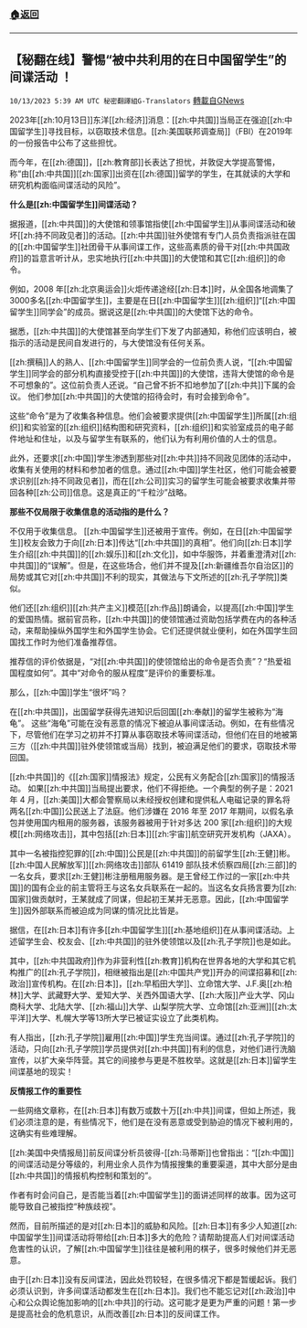 ###  [:house:返回](README.md)
---


## 【秘翻在线】警惕“被中共利用的在日中国留学生”的间谍活动 ！
`10/13/2023 5:39 AM UTC 秘密翻譯組G-Translators` [轉載自GNews](https://gnews.org/articles/1827348)

2023年[[zh:10月13日]]东洋[[zh:经济]]消息：[[zh:中共国]]当局正在强迫[[zh:中国留学生]]寻找目标，以窃取技术信息。[[zh:美国联邦调查局]]（FBI）在2019年的一份报告中公布了这些担忧。

而今年，在[[zh:德国]]，[[zh:教育部]]长表达了担忧，并敦促大学提高警惕，称“由[[zh:中共国]][[zh:国家]]出资在[[zh:德国]]留学的学生，在其就读的大学和研究机构面临间谍活动的风险”。

**什么是[[zh:中国留学生]]间谍活动？**

据报道，[[zh:中共国]]的大使馆和领事馆指使[[zh:中国留学生]]从事间谍活动和破坏[[zh:持不同政见者]]的活动。[[zh:中共国]]驻外使馆有专门人员负责指派驻在国的[[zh:中国留学生]]社团骨干从事间谍工作，这些高素质的骨干对[[zh:中共国政府]]的旨意言听计从，忠实地执行[[zh:中共国]]的大使馆和其它[[zh:组织]]的命令。

例如，2008 年[[zh:北京奥运会]]火炬传递途经[[zh:日本]]时，从全国各地调集了3000多名[[zh:中国留学生]]，主要是在日[[zh:中国留学生]][[zh:组织]]“[[zh:中国留学生]]同学会”的成员。据说这是[[zh:中共国]]的大使馆下达的命令。

据悉，[[zh:中共国]]的大使馆甚至向学生们下发了内部通知，称他们应该明白，被指示的活动是民间自发进行的，与大使馆没有任何关系。

[[zh:撰稿]]人的熟人、[[zh:中国留学生]]同学会的一位前负责人说，“[[zh:中国留学生]]同学会的部分机构直接受控于[[zh:中共国]]的大使馆，违背大使馆的命令是不可想象的”。这位前负责人还说。“自己曾不折不扣地参加了[[zh:中共]]下属的会议。 他们参加[[zh:中共国]]的大使馆的招待会时，有时会接到命令”。

这些“命令”是为了收集各种信息。他们会被要求提供[[zh:中国留学生]]所属[[zh:组织]]和实验室的[[zh:组织]]结构图和研究资料，[[zh:组织]]和实验室成员的电子邮件地址和住址，以及与留学生有联系的，他们认为有利用价值的人士的信息。

此外，还要求[[zh:中国]]学生渗透到那些对[[zh:中共]]持不同政见团体的活动中，收集有关使用的材料和参加者的信息。通过[[zh:中国]]学生社区，他们可能会被要求识别[[zh:持不同政见者]]，而在[[zh:公司]]实习的留学生可能会被要求收集并带回各种[[zh:公司]]信息。这是真正的“千粒沙”战略。

**那些不仅局限于收集信息的活动指的是什么？**

不仅用于收集信息。 [[zh:中国留学生]]还被用于宣传。例如，在日[[zh:中国留学生]]校友会致力于向[[zh:日本]]传达“[[zh:中共国]]的真相”。他们向[[zh:日本]]学生介绍[[zh:中共国]]的[[zh:娱乐]]和[[zh:文化]]，如中华服饰，并着重澄清对[[zh:中共国]]的“误解”。但是，在这些场合，他们并不提及[[zh:新疆维吾尔自治区]]的局势或其它对[[zh:中共国]]不利的现实，其做法与下文所述的[[zh:孔子学院]]类似。

他们还[[zh:组织]][[zh:共产主义]]模范[[zh:作品]]朗诵会，以提高[[zh:中国]]学生的爱国热情。据前官员称，[[zh:中共国]]的使领馆通过资助包括学费在内的各种活动，来帮助操纵外国学生和外国学生协会。它们还提供就业便利，如在外国学生回国找工作时为他们准备推荐信。

推荐信的评价依据是，“对[[zh:中共国]]的使领馆给出的命令是否负责”？“热爱祖国程度如何”。其中“对命令的服从程度”是评价的重要标准。

那么，[[zh:中国]]学生“很坏”吗？

在[[zh:中共国]]，出国留学获得先进知识后回国[[zh:奉献]]的留学生被称为“海龟”。 这些“海龟”可能在没有恶意的情况下被迫从事间谍活动。例如，在有些情况下，尽管他们在学习之初并不打算从事窃取技术等间谍活动，但他们在目的地被第三方（[[zh:中共国]]驻外使领馆或当局）找到，被迫满足他们的要求，窃取技术带回国。

[[zh:中共国]]的《[[zh:国家]]情报法》规定，公民有义务配合[[zh:国家]]的情报活动。 如果[[zh:中共国]]当局提出要求，他们不得拒绝。一个典型的例子是：2021 年 4 月，[[zh:美国]]大都会警察局以未经授权创建和提供私人电磁记录的罪名将两名[[zh:中国]]公民送上了法庭。他们涉嫌在 2016 年至 2017 年期间，以假名承包并使用国内租用的服务器，该服务器被用于针对多达 200 家[[zh:组织]]的大规模[[zh:网络攻击]]，其中包括[[zh:日本]][[zh:宇宙]]航空研究开发机构（JAXA）。

其中一名被指控犯罪的[[zh:中国]]公民是[[zh:中共国]]的前留学生[[zh:王健]]彬。 [[zh:中国人民解放军]][[zh:网络攻击]]部队 61419 部队技术侦察四局[[zh:三部]]的一名女兵，要求[[zh:王健]]彬注册租用服务器。是王曾经工作过的一家[[zh:中共国]]的国有企业的前主管将王与这名女兵联系在一起的。当这名女兵扬言要为[[zh:国家]]做贡献时，王某就成了同谋，但起初王某并无恶意。因此，[[zh:中国留学生]]因外部联系而被迫成为同谋的情况比比皆是。

据信，在[[zh:日本]]有许多[[zh:中国留学生]][[zh:基地组织]]在从事间谍活动。上述留学生会、校友会、[[zh:中共国]]的驻外使领馆以及[[zh:孔子学院]]也是如此。

其中，[[zh:中共国政府]]作为非营利性[[zh:教育]]机构在世界各地的大学和其它机构推广的[[zh:孔子学院]]，相继被指出是[[zh:中国共产党]]开办的间谍招募和[[zh:政治]]宣传机构。在[[zh:日本]]，[[zh:早稻田大学]]、立命馆大学、J.F.奥[[zh:柏林]]大学、武藏野大学、爱知大学、关西外国语大学、[[zh:大阪]]产业大学、冈山商科大学、北陆大学、[[zh:福山]]大学、山梨学院大学、立命馆[[zh:亚洲]][[zh:太平洋]]大学、札幌大学等13所大学已被证实设立了此类机构。

有人指出，[[zh:孔子学院]]雇用[[zh:中国]]学生充当间谍。通过[[zh:孔子学院]]的活动，只向[[zh:孔子学院]]学员提供对[[zh:中共国]]有利的信息，对他们进行洗脑宣传，以扩大亲华阵营。其它的间接参与更是不胜枚举。这就是[[zh:日本]]留学生间谍基地的现实！

**反情报工作的重要性**

一些网络文章称，在[[zh:日本]]有数万或数十万[[zh:中共]]间谍，但如上所述，我们必须注意的是，有些情况下，他们是在没有恶意或受到胁迫的情况下被利用的，这确实有些难理解。

[[zh:美国中央情报局]]前反间谍分析员彼得\-[[zh:马蒂斯]]也曾指出：“[[zh:中国]]的间谍活动是分等级的，利用业余人员作为情报搜集的重要渠道，其中大部分是由[[zh:中共国]]的情报机构控制和策划的”。

作者有时会问自己，是否能当着[[zh:中国留学生]]的面讲述同样的故事。因为这可能导致自己被指控“种族歧视”。

然而，目前所描述的是对[[zh:日本]]的威胁和风险。[[zh:日本]]有多少人知道[[zh:中国留学生]]间谍活动将带给[[zh:日本]]多大的危险？请帮助提高人们对间谍活动危害性的认识，了解[[zh:中国留学生]]往往是被利用的棋子，很多时候他们并无恶意。

由于[[zh:日本]]没有反间谍法，因此处罚较轻，在很多情况下都是暂缓起诉。我们必须认识到，许多间谍活动都发生在[[zh:日本]]。我们也不能忘记对[[zh:政治]]中心和公众舆论施加影响的[[zh:中共]]的行动。这可能才是更为严重的问题！第一步是提高社会的危机意识，从而改善[[zh:日本]]的反间谍工作。
